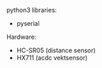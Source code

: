 python3 libraries:
  - pyserial


Hardware:
  - HC-SR05 (distance sensor)
  - HX711 (acdc vektsensor)